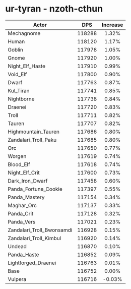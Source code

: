 # ur-tyran - nzoth-cthun
| Actor | DPS | Increase |
|---|:---:|:---:|
|Mechagnome|118288|1.32%|
|Human|118120|1.17%|
|Goblin|117978|1.05%|
|Gnome|117920|1.00%|
|Night_Elf_Haste|117910|0.99%|
|Void_Elf|117800|0.90%|
|Dwarf|117763|0.87%|
|Kul_Tiran|117741|0.85%|
|Nightborne|117738|0.84%|
|Draenei|117720|0.83%|
|Troll|117711|0.82%|
|Tauren|117707|0.82%|
|Highmountain_Tauren|117686|0.80%|
|Zandalari_Troll_Paku|117685|0.80%|
|Orc|117650|0.77%|
|Worgen|117619|0.74%|
|Blood_Elf|117618|0.74%|
|Night_Elf_Crit|117600|0.73%|
|Dark_Iron_Dwarf|117458|0.60%|
|Panda_Fortune_Cookie|117397|0.55%|
|Panda_Mastery|117154|0.34%|
|Maghar_Orc|117137|0.33%|
|Panda_Crit|117128|0.32%|
|Panda_Vers|117021|0.23%|
|Zandalari_Troll_Bwonsamdi|116928|0.15%|
|Zandalari_Troll_Kimbul|116920|0.14%|
|Undead|116870|0.10%|
|Panda_Haste|116852|0.09%|
|Lightforged_Draenei|116763|0.01%|
|Base|116752|0.00%|
|Vulpera|116716|-0.03%|
